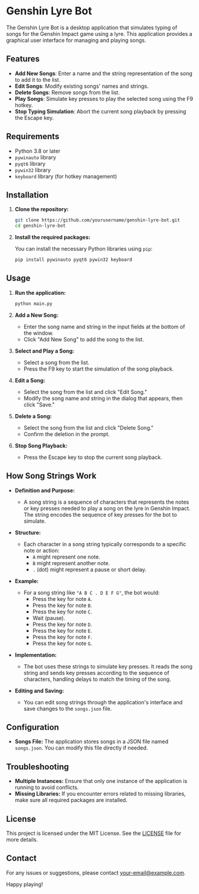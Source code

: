 # Genshin Lyre Bot

The Genshin Lyre Bot is a desktop application that simulates typing of songs for the Genshin Impact game using a lyre. This application provides a graphical user interface for managing and playing songs.

## Features

- **Add New Songs**: Enter a name and the string representation of the song to add it to the list.
- **Edit Songs**: Modify existing songs' names and strings.
- **Delete Songs**: Remove songs from the list.
- **Play Songs**: Simulate key presses to play the selected song using the F9 hotkey.
- **Stop Typing Simulation**: Abort the current song playback by pressing the Escape key.

## Requirements

- Python 3.8 or later
- `pywinauto` library
- `pyqt6` library
- `pywin32` library
- `keyboard` library (for hotkey management)

## Installation

1. **Clone the repository:**

    ```bash
    git clone https://github.com/yourusername/genshin-lyre-bot.git
    cd genshin-lyre-bot
    ```

2. **Install the required packages:**

    You can install the necessary Python libraries using `pip`:

    ```bash
    pip install pywinauto pyqt6 pywin32 keyboard
    ```

## Usage

1. **Run the application:**

    ```bash
    python main.py
    ```

2. **Add a New Song:**
   - Enter the song name and string in the input fields at the bottom of the window.
   - Click "Add New Song" to add the song to the list.

3. **Select and Play a Song:**
   - Select a song from the list.
   - Press the F9 key to start the simulation of the song playback.

4. **Edit a Song:**
   - Select the song from the list and click "Edit Song."
   - Modify the song name and string in the dialog that appears, then click "Save."

5. **Delete a Song:**
   - Select the song from the list and click "Delete Song."
   - Confirm the deletion in the prompt.

6. **Stop Song Playback:**
   - Press the Escape key to stop the current song playback.

## How Song Strings Work

- **Definition and Purpose:**
  - A song string is a sequence of characters that represents the notes or key presses needed to play a song on the lyre in Genshin Impact. The string encodes the sequence of key presses for the bot to simulate.
  
- **Structure:**
  - Each character in a song string typically corresponds to a specific note or action:
    - `A` might represent one note.
    - `B` might represent another note.
    - `.` (dot) might represent a pause or short delay.
  
- **Example:**
  - For a song string like `"A B C . D E F G"`, the bot would:
    - Press the key for note `A`.
    - Press the key for note `B`.
    - Press the key for note `C`.
    - Wait (pause).
    - Press the key for note `D`.
    - Press the key for note `E`.
    - Press the key for note `F`.
    - Press the key for note `G`.

- **Implementation:**
  - The bot uses these strings to simulate key presses. It reads the song string and sends key presses according to the sequence of characters, handling delays to match the timing of the song.

- **Editing and Saving:**
  - You can edit song strings through the application's interface and save changes to the `songs.json` file.

## Configuration

- **Songs File:** The application stores songs in a JSON file named `songs.json`. You can modify this file directly if needed.

## Troubleshooting

- **Multiple Instances:** Ensure that only one instance of the application is running to avoid conflicts.
- **Missing Libraries:** If you encounter errors related to missing libraries, make sure all required packages are installed.

## License

This project is licensed under the MIT License. See the [LICENSE](LICENSE) file for more details.

## Contact

For any issues or suggestions, please contact [your-email@example.com](mailto:your-email@example.com).

Happy playing!
